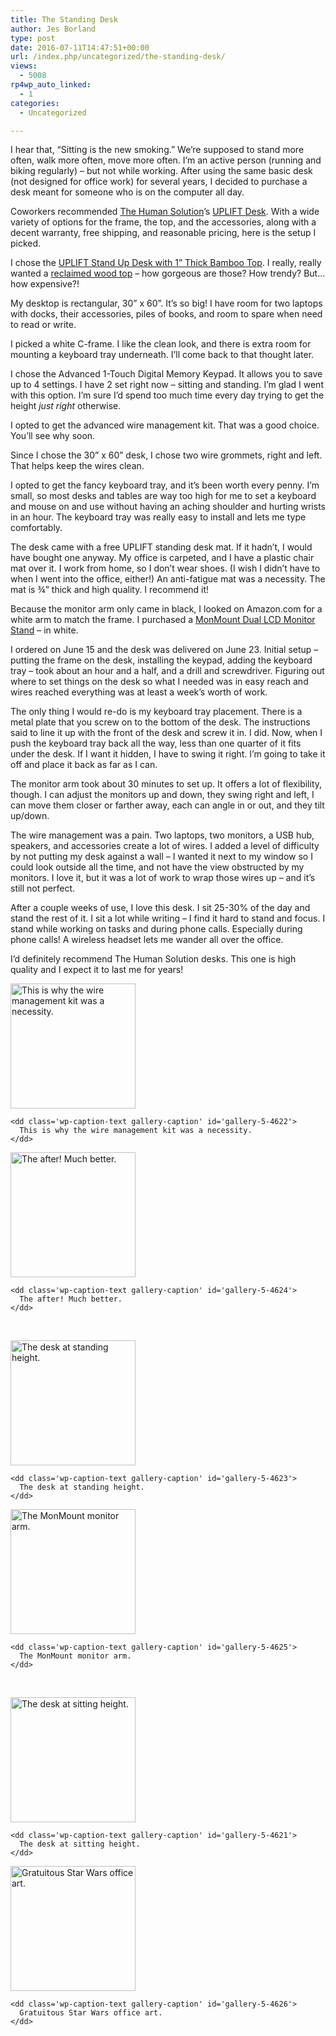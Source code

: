 ```yaml
---
title: The Standing Desk
author: Jes Borland
type: post
date: 2016-07-11T14:47:51+00:00
url: /index.php/uncategorized/the-standing-desk/
views:
  - 5008
rp4wp_auto_linked:
  - 1
categories:
  - Uncategorized

---
```

I hear that, “Sitting is the new smoking.” We’re supposed to stand more often, walk more often, move more often. I&#8217;m an active person (running and biking regularly) &#8211; but not while working. After using the same basic desk (not designed for office work) for several years, I decided to purchase a desk meant for someone who is on the computer all day.

Coworkers recommended [The Human Solution][1]’s [UPLIFT Desk][2]. With a wide variety of options for the frame, the top, and the accessories, along with a decent warranty, free shipping, and reasonable pricing, here is the setup I picked.

I chose the [UPLIFT Stand Up Desk with 1” Thick Bamboo Top][3]. I really, really wanted a [reclaimed wood top][4] – how gorgeous are those? How trendy? But&#8230;how expensive?!

My desktop is rectangular, 30” x 60”. It’s so big! I have room for two laptops with docks, their accessories, piles of books, and room to spare when need to read or write.

I picked a white C-frame. I like the clean look, and there is extra room for mounting a keyboard tray underneath. I’ll come back to that thought later.

I chose the Advanced 1-Touch Digital Memory Keypad. It allows you to save up to 4 settings. I have 2 set right now – sitting and standing. I’m glad I went with this option. I’m sure I’d spend too much time every day trying to get the height _just right_ otherwise.

I opted to get the advanced wire management kit. That was a good choice. You’ll see why soon.

Since I chose the 30” x 60” desk, I chose two wire grommets, right and left. That helps keep the wires clean.

I opted to get the fancy keyboard tray, and it’s been worth every penny. I’m small, so most desks and tables are way too high for me to set a keyboard and mouse on and use without having an aching shoulder and hurting wrists in an hour. The keyboard tray was really easy to install and lets me type comfortably.

The desk came with a free UPLIFT standing desk mat. If it hadn’t, I would have bought one anyway. My office is carpeted, and I have a plastic chair mat over it. I work from home, so I don’t wear shoes. (I wish I didn’t have to when I went into the office, either!) An anti-fatigue mat was a necessity. The mat is ¾” thick and high quality. I recommend it!

Because the monitor arm only came in black, I looked on Amazon.com for a white arm to match the frame. I purchased a [MonMount Dual LCD Monitor Stand][5] – in white.

I ordered on June 15 and the desk was delivered on June 23. Initial setup – putting the frame on the desk, installing the keypad, adding the keyboard tray – took about an hour and a half, and a drill and screwdriver. Figuring out where to set things on the desk so what I needed was in easy reach and wires reached everything was at least a week’s worth of work.

The only thing I would re-do is my keyboard tray placement. There is a metal plate that you screw on to the bottom of the desk. The instructions said to line it up with the front of the desk and screw it in. I did. Now, when I push the keyboard tray back all the way, less than one quarter of it fits under the desk. If I want it hidden, I have to swing it right. I’m going to take it off and place it back as far as I can.

The monitor arm took about 30 minutes to set up. It offers a lot of flexibility, though. I can adjust the monitors up and down, they swing right and left, I can move them closer or farther away, each can angle in or out, and they tilt up/down.

The wire management was a pain. Two laptops, two monitors, a USB hub, speakers, and accessories create a lot of wires. I added a level of difficulty by not putting my desk against a wall – I wanted it next to my window so I could look outside all the time, and not have the view obstructed by my monitors. I love it, but it was a lot of work to wrap those wires up – and it’s still not perfect.

After a couple weeks of use, I love this desk. I sit 25-30% of the day and stand the rest of it. I sit a lot while writing – I find it hard to stand and focus. I stand while working on tasks and during phone calls. Especially during phone calls! A wireless headset lets me wander all over the office.

I’d definitely recommend The Human Solution desks. This one is high quality and I expect it to last me for years!

<div id='gallery-5' class='gallery galleryid-4620 gallery-columns-2 gallery-size-thumbnail'>
  <dl class='gallery-item'>
    <dt class='gallery-icon landscape'>
      <a href='/wp-content/uploads/2016/07/IMG_0791-e1468248181991.jpg'><img width="200" height="200" src="/wp-content/uploads/2016/07/IMG_0791-e1468248181991-200x200.jpg" class="attachment-thumbnail size-thumbnail" alt="This is why the wire management kit was a necessity." aria-describedby="gallery-5-4622" /></a>
    </dt>
    
    <dd class='wp-caption-text gallery-caption' id='gallery-5-4622'>
      This is why the wire management kit was a necessity.
    </dd>
  </dl>
  
  <dl class='gallery-item'>
    <dt class='gallery-icon landscape'>
      <a href='/wp-content/uploads/2016/07/IMG_0806.jpg'><img width="200" height="200" src="/wp-content/uploads/2016/07/IMG_0806-200x200.jpg" class="attachment-thumbnail size-thumbnail" alt="The after! Much better." aria-describedby="gallery-5-4624" /></a>
    </dt>
    
    <dd class='wp-caption-text gallery-caption' id='gallery-5-4624'>
      The after! Much better.
    </dd>
  </dl>
  
  <br style="clear: both" />
  
  <dl class='gallery-item'>
    <dt class='gallery-icon portrait'>
      <a href='/wp-content/uploads/2016/07/IMG_0804-e1468248214523.jpg'><img width="200" height="200" src="/wp-content/uploads/2016/07/IMG_0804-e1468248214523-200x200.jpg" class="attachment-thumbnail size-thumbnail" alt="The desk at standing height." aria-describedby="gallery-5-4623" /></a>
    </dt>
    
    <dd class='wp-caption-text gallery-caption' id='gallery-5-4623'>
      The desk at standing height.
    </dd>
  </dl>
  
  <dl class='gallery-item'>
    <dt class='gallery-icon landscape'>
      <a href='/wp-content/uploads/2016/07/IMG_0807.jpg'><img width="200" height="200" src="/wp-content/uploads/2016/07/IMG_0807-200x200.jpg" class="attachment-thumbnail size-thumbnail" alt="The MonMount monitor arm." aria-describedby="gallery-5-4625" /></a>
    </dt>
    
    <dd class='wp-caption-text gallery-caption' id='gallery-5-4625'>
      The MonMount monitor arm.
    </dd>
  </dl>
  
  <br style="clear: both" />
  
  <dl class='gallery-item'>
    <dt class='gallery-icon landscape'>
      <a href='/wp-content/uploads/2016/07/IMG_0811.jpg'><img width="200" height="200" src="/wp-content/uploads/2016/07/IMG_0811-200x200.jpg" class="attachment-thumbnail size-thumbnail" alt="The desk at sitting height." aria-describedby="gallery-5-4621" /></a>
    </dt>
    
    <dd class='wp-caption-text gallery-caption' id='gallery-5-4621'>
      The desk at sitting height.
    </dd>
  </dl>
  
  <dl class='gallery-item'>
    <dt class='gallery-icon portrait'>
      <a href='/wp-content/uploads/2016/07/IMG_0808-e1468248270515.jpg'><img width="200" height="200" src="/wp-content/uploads/2016/07/IMG_0808-e1468248270515-200x200.jpg" class="attachment-thumbnail size-thumbnail" alt="Gratuitous Star Wars office art." aria-describedby="gallery-5-4626" /></a>
    </dt>
    
    <dd class='wp-caption-text gallery-caption' id='gallery-5-4626'>
      Gratuitous Star Wars office art.
    </dd>
  </dl>
  
  <br style="clear: both" />
</div>

 [1]: http://www.thehumansolution.com/
 [2]: http://www.thehumansolution.com/uplift-standing-desks.html
 [3]: http://www.thehumansolution.com/stand-up-desk-with-bamboo-top.html
 [4]: http://www.thehumansolution.com/stand-up-desk-with-reclaimed-wood-top.html
 [5]: https://www.amazon.com/gp/product/B00K6N4RU0/ref=oh_aui_detailpage_o00_s00?ie=UTF8&psc=1